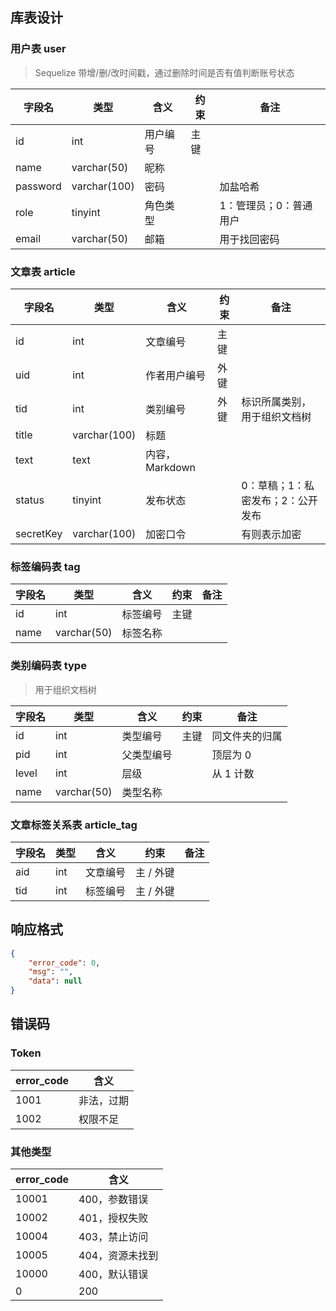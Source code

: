 ## 库表设计

### 用户表 user

> Sequelize 带增/删/改时间戳，通过删除时间是否有值判断账号状态

| 字段名   | 类型         | 含义     | 约束 | 备注                   |
| -------- | ------------ | -------- | ---- | ---------------------- |
| id       | int          | 用户编号 | 主键 |                        |
| name     | varchar(50)  | 昵称     |      |                        |
| password | varchar(100) | 密码     |      | 加盐哈希               |
| role     | tinyint      | 角色类型 |      | 1：管理员；0：普通用户 |
| email    | varchar(50)  | 邮箱     |      | 用于找回密码           |

### 文章表 article

| 字段名    | 类型         | 含义           | 约束 | 备注                              |
| --------- | ------------ | -------------- | ---- | --------------------------------- |
| id        | int          | 文章编号       | 主键 |                                   |
| uid       | int          | 作者用户编号   | 外键 |                                   |
| tid       | int          | 类别编号       | 外键 | 标识所属类别，用于组织文档树      |
| title     | varchar(100) | 标题           |      |                                   |
| text      | text         | 内容，Markdown |      |                                   |
| status    | tinyint      | 发布状态       |      | 0：草稿；1：私密发布；2：公开发布 |
| secretKey | varchar(100) | 加密口令       |      | 有则表示加密                      |

### 标签编码表 tag

| 字段名 | 类型        | 含义     | 约束 | 备注 |
| ------ | ----------- | -------- | ---- | ---- |
| id     | int         | 标签编号 | 主键 |      |
| name   | varchar(50) | 标签名称 |      |      |

### 类别编码表 type

> 用于组织文档树

| 字段名 | 类型        | 含义       | 约束 | 备注           |
| ------ | ----------- | ---------- | ---- | -------------- |
| id     | int         | 类型编号   | 主键 | 同文件夹的归属 |
| pid    | int         | 父类型编号 |      | 顶层为 0       |
| level  | int         | 层级       |      | 从 1 计数      |
| name   | varchar(50) | 类型名称   |      |                |

### 文章标签关系表  article_tag

| 字段名 | 类型 | 含义     | 约束      | 备注 |
| ------ | ---- | -------- | --------- | ---- |
| aid    | int  | 文章编号 | 主 / 外键 |      |
| tid    | int  | 标签编号 | 主 / 外键 |      |

## 响应格式

```json
{
    "error_code": 0,
    "msg": "",
    "data": null
}
```

## 错误码

### Token

| error_code | 含义       |
| ---------- | ---------- |
| 1001       | 非法，过期 |
| 1002       | 权限不足   |

### 其他类型

| error_code | 含义            |
| ---------- | --------------- |
| 10001      | 400，参数错误   |
| 10002      | 401，授权失败   |
| 10004      | 403，禁止访问   |
| 10005      | 404，资源未找到 |
| 10000      | 400，默认错误   |
| 0          | 200             |

